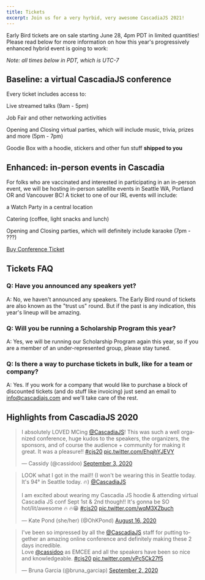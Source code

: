 ```yaml
---
title: Tickets
excerpt: Join us for a very hyrbid, very awesome CascadiaJS 2021!
---
```

Early Bird tickets are on sale starting <span class="highlight warning">June 28, 4pm PDT</span> in limited quantities! Please read below for more information on how this year's progressively enhanced hybrid event is going to work:

*Note: all times below in PDT, which is UTC-7*
## Baseline: a virtual CascadiaJS conference 

Every ticket includes access to:

<i class="fas fa-tv-retro"></i> Live streamed talks (9am - 5pm)

<i class="fas fa-handshake"></i> Job Fair and other networking activities

<i class="fas fa-turntable"></i> Opening and Closing virtual parties, which will include music, trivia, prizes and more (5pm - 7pm)

<i class="fas fa-gifts"></i> Goodie Box with a hoodie, stickers and other fun stuff **shipped to you**

## Enhanced: in-person events in Cascadia

For folks who are vaccinated and interested in participating in an in-person event, we will be hosting in-person satellite events in Seattle WA, Portland OR and Vancouver BC! A ticket to one of our IRL events will include:

<i class="fas fa-users-class"></i> a Watch Party in a central location

<i class="fas fa-coffee"></i> Catering (coffee, light snacks and lunch)

<i class="fas fa-microphone-stand"></i> Opening and Closing parties, which will definitely include karaoke (7pm - ???)

<div class="cta"><a href="https://ti.to/event-loop/cascadiajs-2021">Buy Conference Ticket</a></div>

## Tickets FAQ

### Q: Have you announced any speakers yet?

A: No, we haven't announced any speakers. The Early Bird round of tickets are also known as the "trust us" round. But if the past is any indication, this year's lineup will be amazing.

### Q: Will you be running a Scholarship Program this year?

A: Yes, we will be running our Scholarship Program again this year, so if you are a member of an under-represented group, please stay tuned.

### Q: Is there a way to purchase tickets in bulk, like for a team or company?

A: Yes. If you work for a company that would like to purchase a block of discounted tickets (and do stuff like invoicing) just send an email to info@cascadiajs.com and we'll take care of the rest.

## Highlights from CascadiaJS 2020

<blockquote class="twitter-tweet"><p lang="en" dir="ltr">I absolutely LOVED MCing <a href="https://twitter.com/CascadiaJS?ref_src=twsrc%5Etfw">@CascadiaJS</a>! This was such a well organized conference, huge kudos to the speakers, the organizers, the sponsors, and of course the audience + community for making it great. It was a pleasure!! <a href="https://twitter.com/hashtag/cjs20?src=hash&amp;ref_src=twsrc%5Etfw">#cjs20</a> <a href="https://t.co/EhqjhYJEVY">pic.twitter.com/EhqjhYJEVY</a></p>&mdash; Cassidy (@cassidoo) <a href="https://twitter.com/cassidoo/status/1301313550577577984?ref_src=twsrc%5Etfw">September 3, 2020</a></blockquote>

<blockquote class="twitter-tweet"><p lang="en" dir="ltr">LOOK what I got in the mail!! (I won&#39;t be wearing this in Seattle today. It&#39;s 94° in Seattle today. 🔥) <a href="https://twitter.com/CascadiaJS?ref_src=twsrc%5Etfw">@CascadiaJS</a><br><br>I am excited about wearing my Cascadia JS hoodie &amp; attending virtual Cascadia JS conf Sept 1st &amp; 2nd though!! It&#39;s gonna be SO hot/lit/awesome 🔥 🔥😁 <a href="https://twitter.com/hashtag/cjs20?src=hash&amp;ref_src=twsrc%5Etfw">#cjs20</a> <a href="https://t.co/wqM3XZbuch">pic.twitter.com/wqM3XZbuch</a></p>&mdash; Kate Pond (she/her) (@OhKPond) <a href="https://twitter.com/OhKPond/status/1295079291105898496?ref_src=twsrc%5Etfw">August 16, 2020</a></blockquote>

<blockquote class="twitter-tweet"><p lang="en" dir="ltr">I&#39;ve been so impressed by all the <a href="https://twitter.com/CascadiaJS?ref_src=twsrc%5Etfw">@CascadiaJS</a> staff for putting together an amazing online conference and definitely making these 2 days incredible. <br>Love <a href="https://twitter.com/cassidoo?ref_src=twsrc%5Etfw">@cassidoo</a> as EMCEE and all the speakers have been so nice and knowledgeable. <a href="https://twitter.com/hashtag/cjs20?src=hash&amp;ref_src=twsrc%5Etfw">#cjs20</a> <a href="https://t.co/vPc5Ck27f5">pic.twitter.com/vPc5Ck27f5</a></p>&mdash; Bruna Garcia (@bruna_garciap) <a href="https://twitter.com/bruna_garciap/status/1301202552969662464?ref_src=twsrc%5Etfw">September 2, 2020</a></blockquote>
